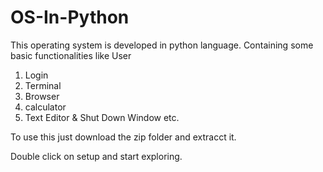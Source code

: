 # OS-In-Python

This operating system is developed in python language.
Containing some basic functionalities like User 
1. Login 
2. Terminal 
3. Browser 
4. calculator 
5. Text Editor &amp; 
Shut Down Window etc.

To use this just download the zip folder and extracct it.

Double click on setup and start exploring.
